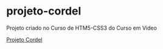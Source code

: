 # projeto-cordel
 Projeto criado no Curso de HTM5-CSS3 do Curso em Video

<p><a href="https://prof-charaba.github.io/projeto-cordel" target="_blank">Projeto Cordel</a></p>